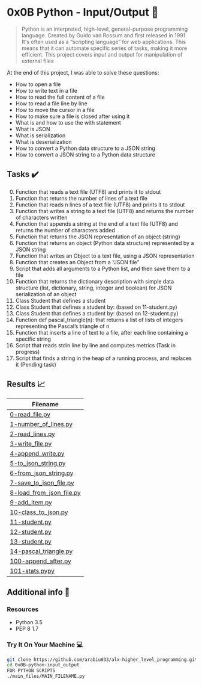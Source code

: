 # 0x0B Python - Input/Output :snake:

> Python is an interpreted, high-level, general-purpose programming language. Created by Guido van Rossum and first released in 1991. It's often used as a “scripting language” for web applications. This means that it can automate specific series of tasks, making it more efficient. This project covers input and output for manipulation of external files

At the end of this project, I was able to solve these questions:
  
* How to open a file
* How to write text in a file
* How to read the full content of a file
* How to read a file line by line
* How to move the cursor in a file
* How to make sure a file is closed after using it
* What is and how to use the with statement
* What is JSON
* What is serialization
* What is deserialization
* How to convert a Python data structure to a JSON string
* How to convert a JSON string to a Python data structure

## Tasks :heavy_check_mark:

0. Function that reads a text file (UTF8) and prints it to stdout
1. Function that returns the number of lines of a text file
2. Function that reads n lines of a text file (UTF8) and prints it to stdout
3. Function that writes a string to a text file (UTF8) and returns the number of characters written
4. Function that appends a string at the end of a text file (UTF8) and returns the number of characters added
5. Function that returns the JSON representation of an object (string)
6. Function that returns an object (Python data structure) represented by a JSON string
7. Function that writes an Object to a text file, using a JSON representation
8. Function that creates an Object from a “JSON file”
9. Script that adds all arguments to a Python list, and then save them to a file
10. Function that returns the dictionary description with simple data structure (list, dictionary, string, integer and boolean) for JSON serialization of an object
11. Class Student that defines a student
12. Class Student that defines a student by: (based on 11-student.py)
13. Class Student that defines a student by: (based on 12-student.py)
14. Function def pascal_triangle(n): that returns a list of lists of integers representing the Pascal’s triangle of n
15. Function that inserts a line of text to a file, after each line containing a specific string 
16. Script that reads stdin line by line and computes metrics (Task in progress)
17. Script that finds a string in the heap of a running process, and replaces it (Pending task)

## Results :chart_with_upwards_trend:

| Filename |
| ------ |
| [0-read_file.py](https://github.com/arabiu033/alx-higher_level_programming/blob/main/0x0B-python-input_output/0-read_file.py)|
| [1-number_of_lines.py](https://github.com/arabiu033/alx-higher_level_programming/blob/main/0x0B-python-input_output/1-number_of_lines.py)|
| [2-read_lines.py](https://github.com/arabiu033/alx-higher_level_programming/blob/main/0x0B-python-input_output/2-read_lines.py)|
| [3-write_file.py](https://github.com/arabiu033/alx-higher_level_programming/blob/main/0x0B-python-input_output/3-write_file.py)|
| [4-append_write.py](https://github.com/arabiu033/alx-higher_level_programming/blob/main/0x0B-python-input_output/4-append_write.py)|
| [5-to_json_string.py](https://github.com/arabiu033/alx-higher_level_programming/blob/main/0x0B-python-input_output/5-to_json_string.py)|
| [6-from_json_string.py](https://github.com/arabiu033/alx-higher_level_programming/blob/main/0x0B-python-input_output/6-from_json_string.py)|
| [7-save_to_json_file.py](https://github.com/arabiu033/alx-higher_level_programming/blob/main/0x0B-python-input_output/7-save_to_json_file.py)|
| [8-load_from_json_file.py](https://github.com/arabiu033/alx-higher_level_programming/blob/main/0x0B-python-input_output/8-load_from_json_file.py)|
| [9-add_item.py](https://github.com/arabiu033/alx-higher_level_programming/blob/main/0x0B-python-input_output/9-add_item.py)|
| [10-class_to_json.py](https://github.com/arabiu033/alx-higher_level_programming/blob/main/0x0B-python-input_output/10-class_to_json.py)|
| [11-student.py](https://github.com/arabiu033/alx-higher_level_programming/blob/main/0x0B-python-input_output/11-student.py)|
| [12-student.py](https://github.com/arabiu033/alx-higher_level_programming/blob/main/0x0B-python-input_output/12-student.py)|
| [13-student.py](https://github.com/arabiu033/alx-higher_level_programming/blob/main/0x0B-python-input_output/13-student.py)|
| [14-pascal_triangle.py](https://github.com/arabiu033/alx-higher_level_programming/blob/main/0x0B-python-input_output/14-pascal_triangle.py)|
| [100-append_after.py](https://github.com/arabiu033/alx-higher_level_programming/blob/main/0x0B-python-input_output/100-append_after.py)|
| [101-stats.pypy](https://github.com/arabiu033/alx-higher_level_programming/blob/main/0x0B-python-input_output/101-stats.py)|

## Additional info :construction:
### Resources

- Python 3.5
- PEP 8 1.7

### Try It On Your Machine :computer:	
```bash
git clone https://github.com/arabiu033/alx-higher_level_programming.git
cd 0x0B-python-input_output
FOR PYTHON SCRIPTS
./main_files/MAIN_FILENAME.py
```

